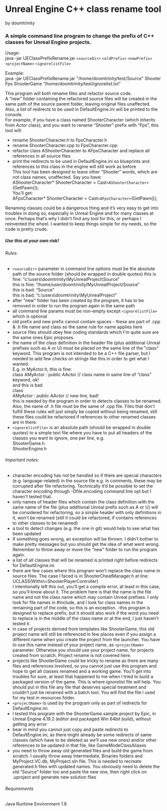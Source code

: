 # Unreal Engine C++ class rename tool  
by doomtrinity

### A simple command line program to change the prefix of C++ classes for Unreal Engine projects.  

Usage:   
java -jar UEClassPrefixRename.jar `<sourceDir>` `<oldPrefix>` `<newPrefix>` `<projectName>` `<ignorelistFile>`  
  
Example:  
java -jar UEClassPrefixRename.jar "/home/doomtrinity/test/Source" Shooter Fps ShooterGame “/home/doomtrinity/test/ignorelist.txt”  
  
This program will both rename files and refactor source code.  
A “new” folder containing the refactored source files will be created in the same path of the source parent folder, leaving original files unaffected. Also, a list of redirects to be used in DefaultEngine.ini will be printed to the console.  
For example, if you have a class named ShooterCharacter (which inherits from Actor class), and you want to rename “Shooter” prefix with “Fps”, this tool will:  
- rename ShooterCharacter.h to FpsCharacter.h
- rename ShooterCharacter.cpp to FpsCharacter.cpp
- refactor class AShooterCharacter to AFpsCharacter and replace all references in all source files
- print the redirects to be used in DefaultEngine.ini so blueprints and references to this class in the engine will still work as before  
This tool has been designed to leave other “Shooter” words, which are not class names, unaffected.
Say you have:  
AShooterCharacter* ShooterCharacter = Cast`<AShooterCharacter>`(GetPawn());  
You’ll get:  
AFpsCharacter* ShooterCharacter = Cast`<AFpsCharacter>`(GetPawn());  
  
Renaming classes could be a dangerous thing and it’s very easy to get into troubles in doing so, especially in Unreal Engine and for many classes at once. Perhaps that’s why I didn’t find any tool for this, or perhaps I reinvented the wheeI. I wanted to keep things simple for my needs, so the code is pretty crude.  
##### Use this at your own risk! 
  
###### Rules:  
- `<sourceDir>` parameter in command line options must be the absolute path of the source folder (should be wrapped in double quotes)
this is fine: “c:\users\doomtrinity\MyUnrealProject\Source”  
this is fine: “/home/user/doomtrinity/MyUnrealProject/Source”  
this is bad: “Source”  
this is bad: “c:\users\doomtrinity\MyUnrealProject”  
- after "new" folder has been created by the program, it has to be removed in order to run the program again in the same path
- all command line params must be non-empty except `<ignorelistFile>` which is optional
- old prefix and new prefix cannot contain spaces - these are part of .cpp & .h file name and class so the same rule for name applies here
- source files should obey few coding standards which I'm quite sure are the same ones Epic proposes.
- the name of the class definition in the header file (plus additional Unreal prefixes such as A or U) must be placed on the same line of the "class" keyword. This program is not intended to be a C++ file parser, but I needed to add few checks on strings like this in order to get what I wanted.  
E.g. in MyActor.h, this is fine:  
class AMyActor : public AActor // class name in same line of “class” keyword, ok!  
and this is bad  
class  
           AMyActor : public AActor // new line, bad!  
this is needed by the program in order to detects classes to be renamed. Also, the name of .h file must be the same of .cpp file.   Files that don’t fulfill these rules will just simply be copied without being renamed, still these files could be refactored if references to other renamed classes are in there.
- `<ignorelistFile>` is an absolute path (should be wrapped in double quotes) to a simple text file where you have to put all headers of the classes you want to ignore, one per line, e.g.  
ShooterGame.h  
ShooterEngine.h  
  
###### Important notes:
- character encoding has not be handled so if there are special characters (e.g. language-related) in the source file e.g. in comments, these may be corrupted after file refactoring. Technically it’d be possible to set the character encoding through \-Dfile.encoding command line opt but I haven't tested that.
- only names of header files which contain the class definition with the same name of the file (plus additional Unreal prefix such as A or U) will be considered for refactoring, so a simple header with only definitions in it, won’t be renamed (still it could be refactored, if contains references to other classes to be renamed) 
- a tool to detect changes (e.g. the one in git) would help to see what has been updated
- if something goes wrong, an exception will be thrown. I didn’t bother to make pretty messages but you should get the idea of what went wrong. Remember to throw away or move the “new” folder to run the program again.
- a list of all classes that will be renamed is printed right before redirects for DefaultEngine.ini
- there are few cases where this program won’t replace the class name in source files. The case I faced is in ShooterCheatManager.h at line:  
UCLASS(Within=ShooterPlayerController)  
I intentionally left this out, you’ll get a compile error, at least in this case, so you’ll know about it. The problem here is that the name is the file name and not the class name which may contain Unreal prefixes. I only look for file names in \#include, and I look  for class names in the remaining part of the code, so this is an exception.
-this program is designed to replace prefix, but it should also work if the word you need to replace is in the middle of the class name or at the end, I just haven’t tested it.
- in case of projects derived from templates like ShooterGame, this old project name will still be referenced in few places even if you assign a different name when you create the project from the launcher. You have to use this name instead of your project name, as `<projectName>` parameter. Otherwise you should use your project name, for projects created from scratch. Project rename is not covered here.
- projects like ShooterGame could be tricky to rename as there are many files and references involved, so you cannot just use this program and hope to get all classes renamed and a working game. You’ll get into troubles for sure, at least that happened to me when I tried to build a packaged version of the game. This is where ignorelist file will help. You should put in this file any file that deserves special treatment and couldn’t just be renamed with a batch tool. You will find the file I used for my test in resources folder.
- `<projectName>` is used by the program only as part of redirects for DefaultEngine.ini.
- I tested this program with the ShooterGame sample project by Epic, in Unreal Engine 4.19.2 (editor and packaged Win 64bit build), without getting any error
- bear in mind you cannot just copy and paste redirects to DefaultEngine.ini, as there might already be some redirects of same classes (which have to be deleted as we’ll use new ones) and/or other references to be updated in that file, like GameModeClassAliases
- you need to throw away old generated files and build the game from scratch. I usually throw away Intermediate, Binaries folders and MyProject.VC.db, MyProject.sln file. This is needed to recreate generated.h files with updated names. You obviously need to delete the old “Source” folder too and paste the new one, then right click on .uproject and generate new solution files

###### Requirements
Java Runtime Environment 1.8
